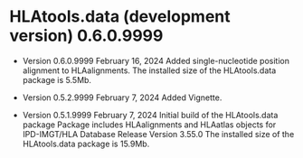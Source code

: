 # HLAtools.data (development version) 0.6.0.9999

* Version 0.6.0.9999 February 16, 2024
    Added single-nucleotide position alignment to HLAalignments. 
    The installed size of the HLAtools.data package is 5.5Mb.

* Version 0.5.2.9999 February 7, 2024
    Added Vignette. 

* Version 0.5.1.9999 February 7, 2024
    Initial build of the HLAtools.data package
    Package includes HLAalignments and HLAatlas objects for IPD-IMGT/HLA Database Release Version 3.55.0
    The installed size of the HLAtools.data package is 15.9Mb.
